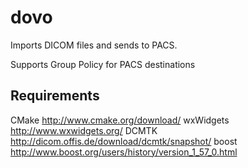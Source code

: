 # dovo
Imports DICOM files and sends to PACS.

Supports Group Policy for PACS destinations

## Requirements
CMake http://www.cmake.org/download/
wxWidgets http://www.wxwidgets.org/
DCMTK http://dicom.offis.de/download/dcmtk/snapshot/
boost http://www.boost.org/users/history/version_1_57_0.html
